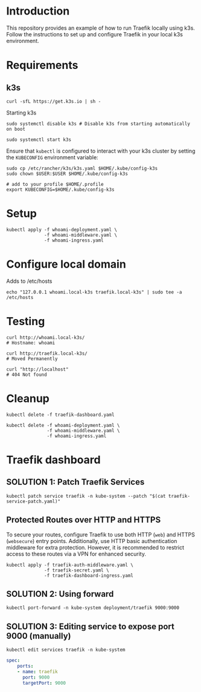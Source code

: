 # Introduction

This repository provides an example of how to run Traefik locally using k3s. Follow the instructions to set up and configure Traefik in your local k3s environment.

# Requirements
## k3s

```shell
curl -sfL https://get.k3s.io | sh -
```

Starting k3s

```shell
sudo systemctl disable k3s # Disable k3s from starting automatically on boot

sudo systemctl start k3s
```

Ensure that `kubectl` is configured to interact with your k3s cluster by setting the `KUBECONFIG` environment variable:

```shell
sudo cp /etc/rancher/k3s/k3s.yaml $HOME/.kube/config-k3s
sudo chown $USER:$USER $HOME/.kube/config-k3s

# add to your profile $HOME/.profile
export KUBECONFIG=$HOME/.kube/config-k3s
```

# Setup

```shell
kubectl apply -f whoami-deployment.yaml \
              -f whoami-middleware.yaml \
              -f whoami-ingress.yaml
```

# Configure local domain

Adds to /etc/hosts

```shell
echo "127.0.0.1 whoami.local-k3s traefik.local-k3s" | sudo tee -a /etc/hosts
```


# Testing

```shell
curl http://whoami.local-k3s/
# Hostname: whoami

curl http://traefik.local-k3s/
# Moved Permanently

curl "http://localhost"
# 404 Not found
```

# Cleanup

```shell
kubectl delete -f traefik-dashboard.yaml

kubectl delete -f whoami-deployment.yaml \
               -f whoami-middleware.yaml \
               -f whoami-ingress.yaml
```

# Traefik dashboard

## SOLUTION 1: Patch Traefik Services

```shell
kubectl patch service traefik -n kube-system --patch "$(cat traefik-service-patch.yaml)"
```

## Protected Routes over HTTP and HTTPS

To secure your routes, configure Traefik to use both HTTP (`web`) and HTTPS (`websecure`) entry points. Additionally, use HTTP basic authentication middleware for extra protection. However, it is recommended to restrict access to these routes via a VPN for enhanced security.


```shell
kubectl apply -f traefik-auth-middleware.yaml \
              -f traefik-secret.yaml \
              -f traefik-dashboard-ingress.yaml
```

## SOLUTION 2: Using forward

```shell
kubectl port-forward -n kube-system deployment/traefik 9000:9000
```

## SOLUTION 3: Editing service to expose port 9000 (manually)
```shell
kubectl edit services traefik -n kube-system
```

```yaml
spec:
    ports:
    - name: traefik
      port: 9000
      targetPort: 9000
```